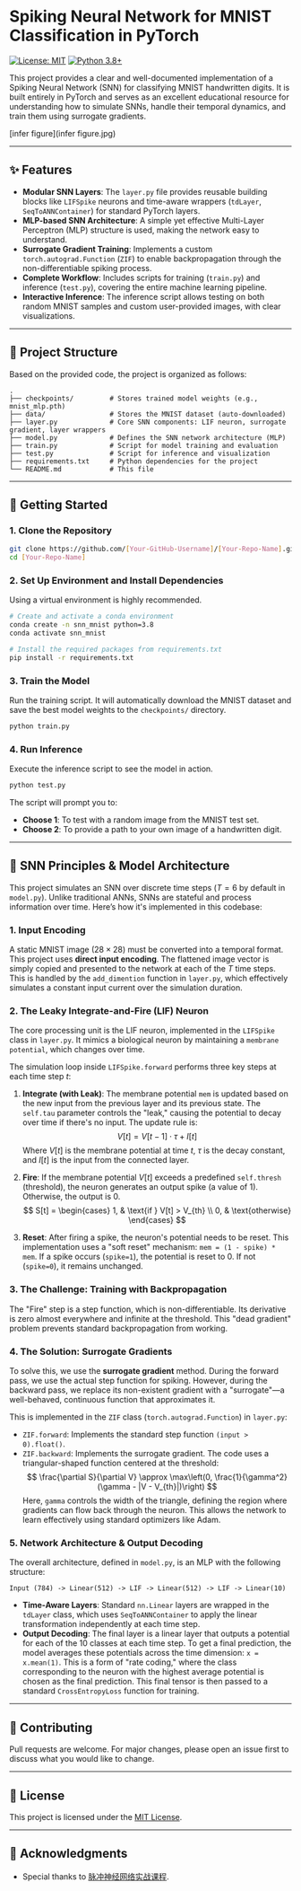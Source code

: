 # Spiking Neural Network for MNIST Classification in PyTorch

[![License: MIT](https://img.shields.io/badge/License-MIT-yellow.svg)](https://opensource.org/licenses/MIT)
[![Python 3.8+](https://img.shields.io/badge/python-3.8+-blue.svg)](https://www.python.org/downloads/release/python-380/)

This project provides a clear and well-documented implementation of a Spiking Neural Network (SNN) for classifying MNIST handwritten digits. It is built entirely in PyTorch and serves as an excellent educational resource for understanding how to simulate SNNs, handle their temporal dynamics, and train them using surrogate gradients.

[infer figure](infer figure.jpg)

---

## ✨ Features

- **Modular SNN Layers**: The `layer.py` file provides reusable building blocks like `LIFSpike` neurons and time-aware wrappers (`tdLayer`, `SeqToANNContainer`) for standard PyTorch layers.
- **MLP-based SNN Architecture**: A simple yet effective Multi-Layer Perceptron (MLP) structure is used, making the network easy to understand.
- **Surrogate Gradient Training**: Implements a custom `torch.autograd.Function` (`ZIF`) to enable backpropagation through the non-differentiable spiking process.
- **Complete Workflow**: Includes scripts for training (`train.py`) and inference (`test.py`), covering the entire machine learning pipeline.
- **Interactive Inference**: The inference script allows testing on both random MNIST samples and custom user-provided images, with clear visualizations.

---

## 📂 Project Structure

Based on the provided code, the project is organized as follows:

```
.
├── checkpoints/         # Stores trained model weights (e.g., mnist_mlp.pth)
├── data/                # Stores the MNIST dataset (auto-downloaded)
├── layer.py             # Core SNN components: LIF neuron, surrogate gradient, layer wrappers
├── model.py             # Defines the SNN network architecture (MLP)
├── train.py             # Script for model training and evaluation
├── test.py              # Script for inference and visualization
├── requirements.txt     # Python dependencies for the project
└── README.md            # This file
```

---

## 🚀 Getting Started

### 1. Clone the Repository

```bash
git clone https://github.com/[Your-GitHub-Username]/[Your-Repo-Name].git
cd [Your-Repo-Name]
```

### 2. Set Up Environment and Install Dependencies

Using a virtual environment is highly recommended.

```bash
# Create and activate a conda environment
conda create -n snn_mnist python=3.8
conda activate snn_mnist

# Install the required packages from requirements.txt
pip install -r requirements.txt
```

### 3. Train the Model

Run the training script. It will automatically download the MNIST dataset and save the best model weights to the `checkpoints/` directory.

```bash
python train.py
```

### 4. Run Inference

Execute the inference script to see the model in action.

```bash
python test.py
```

The script will prompt you to:
- **Choose 1**: To test with a random image from the MNIST test set.
- **Choose 2**: To provide a path to your own image of a handwritten digit.

---

## 🧠 SNN Principles & Model Architecture

This project simulates an SNN over discrete time steps ($T=6$ by default in `model.py`). Unlike traditional ANNs, SNNs are stateful and process information over time. Here’s how it's implemented in this codebase:

### 1. Input Encoding

A static MNIST image ($28 \times 28$) must be converted into a temporal format. This project uses **direct input encoding**. The flattened image vector is simply copied and presented to the network at each of the $T$ time steps. This is handled by the `add_dimention` function in `layer.py`, which effectively simulates a constant input current over the simulation duration.

### 2. The Leaky Integrate-and-Fire (LIF) Neuron

The core processing unit is the LIF neuron, implemented in the `LIFSpike` class in `layer.py`. It mimics a biological neuron by maintaining a `membrane potential`, which changes over time.

The simulation loop inside `LIFSpike.forward` performs three key steps at each time step $t$:

1.  **Integrate (with Leak)**: The membrane potential `mem` is updated based on the new input from the previous layer and its previous state. The `self.tau` parameter controls the "leak," causing the potential to decay over time if there's no input. The update rule is:
    $$
    V[t] = V[t-1] \cdot \tau + I[t]
    $$
    Where $V[t]$ is the membrane potential at time $t$, $\tau$ is the decay constant, and $I[t]$ is the input from the connected layer.

2.  **Fire**: If the membrane potential $V[t]$ exceeds a predefined `self.thresh` (threshold), the neuron generates an output spike (a value of 1). Otherwise, the output is 0.
    $$
    S[t] = \begin{cases} 1, & \text{if } V[t] > V_{th} \\ 0, & \text{otherwise} \end{cases}
    $$

3.  **Reset**: After firing a spike, the neuron's potential needs to be reset. This implementation uses a "soft reset" mechanism: `mem = (1 - spike) * mem`. If a spike occurs (`spike=1`), the potential is reset to 0. If not (`spike=0`), it remains unchanged.

### 3. The Challenge: Training with Backpropagation

The "Fire" step is a step function, which is non-differentiable. Its derivative is zero almost everywhere and infinite at the threshold. This "dead gradient" problem prevents standard backpropagation from working.

### 4. The Solution: Surrogate Gradients

To solve this, we use the **surrogate gradient** method. During the forward pass, we use the actual step function for spiking. However, during the backward pass, we replace its non-existent gradient with a "surrogate"—a well-behaved, continuous function that approximates it.

This is implemented in the `ZIF` class (`torch.autograd.Function`) in `layer.py`:
-   `ZIF.forward`: Implements the standard step function `(input > 0).float()`.
-   `ZIF.backward`: Implements the surrogate gradient. The code uses a triangular-shaped function centered at the threshold:
    $$
    \frac{\partial S}{\partial V} \approx \max\left(0, \frac{1}{\gamma^2}(\gamma - |V - V_{th}|)\right)
    $$
    Here, `gamma` controls the width of the triangle, defining the region where gradients can flow back through the neuron. This allows the network to learn effectively using standard optimizers like Adam.

### 5. Network Architecture & Output Decoding

The overall architecture, defined in `model.py`, is an MLP with the following structure:

`Input (784) -> Linear(512) -> LIF -> Linear(512) -> LIF -> Linear(10)`

-   **Time-Aware Layers**: Standard `nn.Linear` layers are wrapped in the `tdLayer` class, which uses `SeqToANNContainer` to apply the linear transformation independently at each time step.
-   **Output Decoding**: The final layer is a linear layer that outputs a potential for each of the 10 classes at each time step. To get a final prediction, the model averages these potentials across the time dimension: `x = x.mean(1)`. This is a form of "rate coding," where the class corresponding to the neuron with the highest average potential is chosen as the final prediction. This final tensor is then passed to a standard `CrossEntropyLoss` function for training.

---

## 🤝 Contributing

Pull requests are welcome. For major changes, please open an issue first to discuss what you would like to change.

---

## 📄 License

This project is licensed under the [MIT License](LICENSE).

---

## 🙏 Acknowledgments

- Special thanks to [脉冲神经网络实战课程](https://space.bilibili.com/1765043733).

